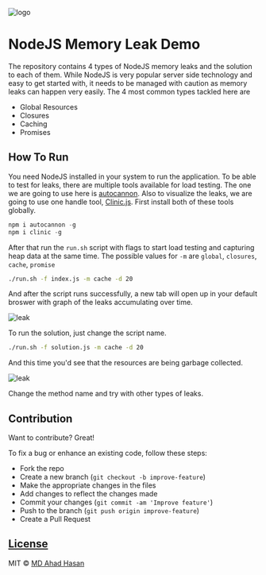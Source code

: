 ![logo](https://media.makeameme.org/created/memory-leaks-memory.jpg)

# NodeJS Memory Leak Demo

The repository contains 4 types of NodeJS memory leaks and the solution to each of them. While NodeJS is very popular server side technology and easy to get started with, it needs to be managed with caution as memory leaks can happen very easily. The 4 most common types tackled here are

- Global Resources
- Closures
- Caching
- Promises

## How To Run
You need NodeJS installed in your system to run the application. To be able to test for leaks, there are multiple tools available for load testing. The one we are going to use here is [autocannon](https://github.com/mcollina/autocannon). Also to visualize the leaks, we are going to use one handle tool, [Clinic.js](https://github.com/clinicjs/node-clinic). First install both of these tools globally.

```js
npm i autocannon -g
npm i clinic -g
```

After that run the `run.sh` script with flags to start load testing and capturing heap data at the same time. The possible values for `-m` are `global`, `closures`, `cache`, `promise`

```bash
./run.sh -f index.js -m cache -d 20
```

And after the script runs successfully, a new tab will open up in your default broswer with graph of the leaks accumulating over time.

![leak](https://i.imgur.com/xrddeZ3.png)

To run the solution, just change the script name.

```bash
./run.sh -f solution.js -m cache -d 20
```

And this time you'd see that the resources are being garbage collected.

![leak](https://i.imgur.com/TyBvKmk.png)

Change the method name and try with other types of leaks.

## Contribution
Want to contribute? Great!

To fix a bug or enhance an existing code, follow these steps:

- Fork the repo
- Create a new branch (`git checkout -b improve-feature`)
- Make the appropriate changes in the files
- Add changes to reflect the changes made
- Commit your changes (`git commit -am 'Improve feature'`)
- Push to the branch (`git push origin improve-feature`)
- Create a Pull Request

## [License](https://github.com/Joker666/nodejs-memory-leak/blob/master/LICENSE.md)

MIT © [MD Ahad Hasan](https://github.com/joker666)
